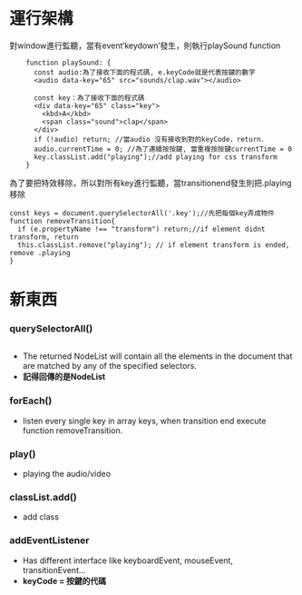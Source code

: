 

# 運行架構

對window進行監聽，當有event‘keydown’發生，則執行playSound function

```
    function playSound: {
      const audio:為了接收下面的程式碼, e.keyCode就是代表按鍵的數字
      <audio data-key="65" src="sounds/clap.wav"></audio>

      const key：為了接收下面的程式碼
      <div data-key="65" class="key">
        <kbd>A</kbd>
        <span class="sound">clap</span>
      </div>
      if (!audio) return; //當audio 沒有接收到對的keyCode，return．
      audio.currentTime = 0; //為了連續按按鍵, 當重複按按鍵currentTime = 0
      key.classList.add("playing");//add playing for css transform
    }
```


為了要把特效移除，所以對所有key進行監聽，當transitionend發生則把.playing移除

```
const keys = document.querySelectorAll('.key');//先把每個key弄成物件
function removeTransition{
  if (e.propertyName !== "transform") return;//if element didnt transform, return
  this.classList.remove("playing"); // if element transform is ended, remove .playing
}
```



# 新東西

### querySelectorAll()

```elementList = document.querySelectorAll(selectors);
```

- The returned NodeList will contain all the elements in the document that are matched by any of the specified selectors.
- **記得回傳的是NodeList**

### forEach()
- listen every single key in array keys, when transition end execute function removeTransition.

### play()
- playing the audio/video

### classList.add()
- add class

### addEventListener
- Has different interface like keyboardEvent, mouseEvent, transitionEvent...
- **keyCode = 按鍵的代碼**
